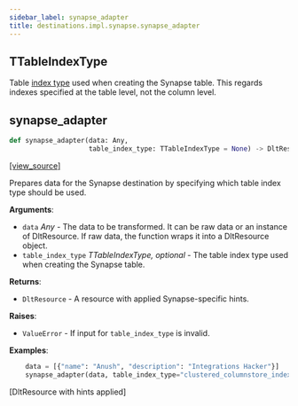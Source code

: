 ```yaml
---
sidebar_label: synapse_adapter
title: destinations.impl.synapse.synapse_adapter
---
```


## TTableIndexType

Table [index type](https://learn.microsoft.com/en-us/azure/synapse-analytics/sql-data-warehouse/sql-data-warehouse-tables-index) used when creating the Synapse table.
This regards indexes specified at the table level, not the column level.

## synapse\_adapter

```python
def synapse_adapter(data: Any,
                    table_index_type: TTableIndexType = None) -> DltResource
```

[[view_source]](https://github.com/dlt-hub/dlt/blob/3739c9ac839aafef713f6d5ebbc6a81b2a39a1b0/dlt/destinations/impl/synapse/synapse_adapter.py#L18)

Prepares data for the Synapse destination by specifying which table index
type should be used.

**Arguments**:

- `data` _Any_ - The data to be transformed. It can be raw data or an instance
  of DltResource. If raw data, the function wraps it into a DltResource
  object.
- `table_index_type` _TTableIndexType, optional_ - The table index type used when creating
  the Synapse table.
  

**Returns**:

- `DltResource` - A resource with applied Synapse-specific hints.
  

**Raises**:

- `ValueError` - If input for `table_index_type` is invalid.
  

**Examples**:

```py
    data = [{"name": "Anush", "description": "Integrations Hacker"}]
    synapse_adapter(data, table_index_type="clustered_columnstore_index")
```
  [DltResource with hints applied]

